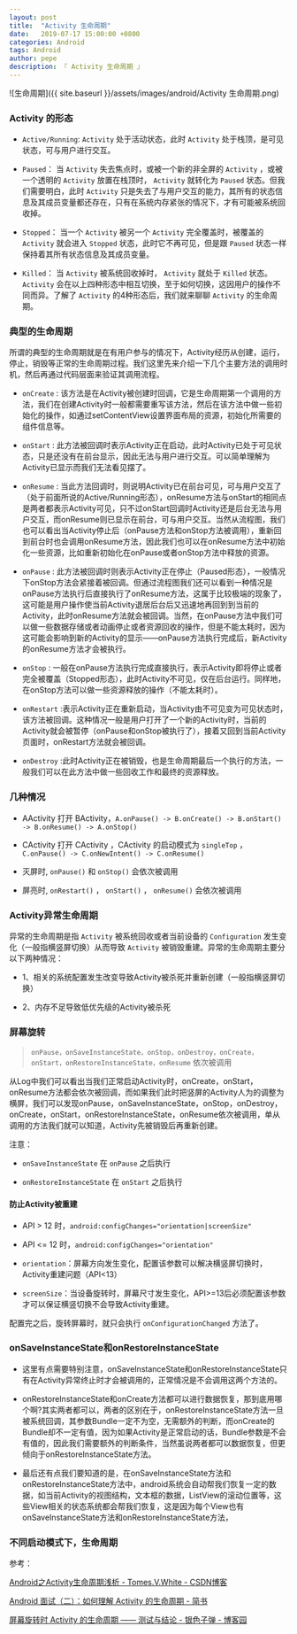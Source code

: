 ```yaml
---
layout: post
title:  "Activity 生命周期"
date:   2019-07-17 15:00:00 +0800
categories: Android
tags: Android
author: pepe
description: 『 Activity 生命周期 』
---
```


![生命周期]({{ site.baseurl }}/assets/images/android/Activity 生命周期.png)

### **Activity 的形态**

* `Active/Running`: 
 `Activity` 处于活动状态，此时 `Activity` 处于栈顶，是可见状态，可与用户进行交互。 

* `Paused`： 
当 `Activity` 失去焦点时，或被一个新的非全屏的 `Activity` ，或被一个透明的 `Activity` 放置在栈顶时， `Activity` 就转化为 `Paused` 状态。但我们需要明白，此时 `Activity` 只是失去了与用户交互的能力，其所有的状态信息及其成员变量都还存在，只有在系统内存紧张的情况下，才有可能被系统回收掉。 

* `Stopped`： 
当一个 `Activity` 被另一个 `Activity` 完全覆盖时，被覆盖的 `Activity` 就会进入 `Stopped` 状态，此时它不再可见，但是跟 `Paused` 状态一样保持着其所有状态信息及其成员变量。 

* `Killed`： 
当 `Activity` 被系统回收掉时， `Activity` 就处于 `Killed` 状态。 
 `Activity` 会在以上四种形态中相互切换，至于如何切换，这因用户的操作不同而异。了解了 `Activity` 的4种形态后，我们就来聊聊 `Activity` 的生命周期。

### **典型的生命周期**
 所谓的典型的生命周期就是在有用户参与的情况下，Activity经历从创建，运行，停止，销毁等正常的生命周期过程。我们这里先来介绍一下几个主要方法的调用时机，然后再通过代码层面来验证其调用流程。 

* `onCreate` : 该方法是在Activity被创建时回调，它是生命周期第一个调用的方法，我们在创建Activity时一般都需要重写该方法，然后在该方法中做一些初始化的操作，如通过setContentView设置界面布局的资源，初始化所需要的组件信息等。 

* `onStart` : 此方法被回调时表示Activity正在启动，此时Activity已处于可见状态，只是还没有在前台显示，因此无法与用户进行交互。可以简单理解为Activity已显示而我们无法看见摆了。 

* `onResume` : 当此方法回调时，则说明Activity已在前台可见，可与用户交互了（处于前面所说的Active/Running形态），onResume方法与onStart的相同点是两者都表示Activity可见，只不过onStart回调时Activity还是后台无法与用户交互，而onResume则已显示在前台，可与用户交互。当然从流程图，我们也可以看出当Activity停止后（onPause方法和onStop方法被调用），重新回到前台时也会调用onResume方法，因此我们也可以在onResume方法中初始化一些资源，比如重新初始化在onPause或者onStop方法中释放的资源。 

* `onPause` : 此方法被回调时则表示Activity正在停止（Paused形态），一般情况下onStop方法会紧接着被回调。但通过流程图我们还可以看到一种情况是onPause方法执行后直接执行了onResume方法，这属于比较极端的现象了，这可能是用户操作使当前Activity退居后台后又迅速地再回到到当前的Activity，此时onResume方法就会被回调。当然，在onPause方法中我们可以做一些数据存储或者动画停止或者资源回收的操作，但是不能太耗时，因为这可能会影响到新的Activity的显示——onPause方法执行完成后，新Activity的onResume方法才会被执行。 

* `onStop` : 一般在onPause方法执行完成直接执行，表示Activity即将停止或者完全被覆盖（Stopped形态），此时Activity不可见，仅在后台运行。同样地，在onStop方法可以做一些资源释放的操作（不能太耗时）。 

* `onRestart` :表示Activity正在重新启动，当Activity由不可见变为可见状态时，该方法被回调。这种情况一般是用户打开了一个新的Activity时，当前的Activity就会被暂停（onPause和onStop被执行了），接着又回到当前Activity页面时，onRestart方法就会被回调。 

* `onDestroy` :此时Activity正在被销毁，也是生命周期最后一个执行的方法，一般我们可以在此方法中做一些回收工作和最终的资源释放。 

### **几种情况**

* AActivity 打开 BActivity，`A.onPause() -> B.onCreate() -> B.onStart() -> B.onResume() -> A.onStop()`

* CActivity 打开 CActivity ，CActivity 的启动模式为 `singleTop` ，`C.onPause() -> C.onNewIntent() -> C.onResume()`

* 灭屏时, `onPause()` 和 `onStop()` 会依次被调用

* 屏亮时, `onRestart()` ， `onStart()` ， `onResume()` 会依次被调用

### **Activity异常生命周期**

异常的生命周期是指 `Activity` 被系统回收或者当前设备的 `Configuration` 发生变化（一般指横竖屏切换）从而导致 `Activity` 被销毁重建。异常的生命周期主要分以下两种情况：

* 1、相关的系统配置发生改变导致Activity被杀死并重新创建（一般指横竖屏切换）

* 2、内存不足导致低优先级的Activity被杀死

### **屏幕旋转**

> `onPause，onSaveInstanceState，onStop，onDestroy，onCreate，onStart，onRestoreInstanceState，onResume` 依次被调用

从Log中我们可以看出当我们正常启动Activity时，onCreate，onStart，onResume方法都会依次被回调，而如果我们此时把竖屏的Activity人为的调整为横屏，我们可以发现onPause，onSaveInstanceState，onStop，onDestroy，onCreate，onStart，onRestoreInstanceState，onResume依次被调用，单从调用的方法我们就可以知道，Activity先被销毁后再重新创建。

注意：

* `onSaveInstanceState` 在 `onPause` 之后执行

* `onRestoreInstanceState` 在 `onStart` 之后执行

#### **防止Activity被重建**

* API > 12 时，`android:configChanges="orientation|screenSize"`

* API <= 12 时，`android:configChanges="orientation"`

* `orientation`：屏幕方向发生变化，配置该参数可以解决横竖屏切换时，Activity重建问题（API<13） 

* `screenSize`：当设备旋转时，屏幕尺寸发生变化，API>=13后必须配置该参数才可以保证横竖切换不会导致Activity重建。

配置完之后，旋转屏幕时，就只会执行 `onConfigurationChanged` 方法了。 

### **onSaveInstanceState和onRestoreInstanceState**

* 这里有点需要特别注意，onSaveInstanceState和onRestoreInstanceState只有在Activity异常终止时才会被调用的，正常情况是不会调用这两个方法的。

* onRestoreInstanceState和onCreate方法都可以进行数据恢复，那到底用哪个啊?其实两者都可以，两者的区别在于，onRestoreInstanceState方法一旦被系统回调，其参数Bundle一定不为空，无需额外的判断，而onCreate的Bundle却不一定有值，因为如果Activity是正常启动的话，Bundle参数是不会有值的，因此我们需要额外的判断条件，当然虽说两者都可以数据恢复，但更倾向于onRestoreInstanceState方法。 

* 最后还有点我们要知道的是，在onSaveInstanceState方法和onRestoreInstanceState方法中，android系统会自动帮我们恢复一定的数据，如当前Activity的视图结构，文本框的数据，ListView的滚动位置等，这些View相关的状态系统都会帮我们恢复，这是因为每个View也有onSaveInstanceState方法和onRestoreInstanceState方法，


### **不同启动模式下，生命周期**



参考：

[Android之Activity生命周期浅析 - Tomes.V.White - CSDN博客](https://blog.csdn.net/qq_35559358/article/details/79715222)

[Android 面试（二）：如何理解 Activity 的生命周期 - 简书](https://www.jianshu.com/p/5c32bf28b653)

[屏幕旋转时 Activity 的生命周期 —— 测试与结论 - 银色子弹 - 博客园](https://www.cnblogs.com/theo/archive/2017/02/22/6428331.html)
